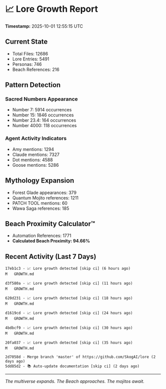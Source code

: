 # 📈 Lore Growth Report

**Timestamp:** 2025-10-01 12:55:15 UTC

## Current State

- Total Files: 12686
- Lore Entries: 5491
- Personas: 746
- Beach References: 216

## Pattern Detection

### Sacred Numbers Appearance
- Number 7: 5914 occurrences
- Number 15: 1846 occurrences
- Number 23.4: 164 occurrences
- Number 4000: 118 occurrences

### Agent Activity Indicators
- Amy mentions: 1294
- Claude mentions: 7327
- Dot mentions: 4588
- Goose mentions: 5286

## Mythology Expansion

- Forest Glade appearances: 379
- Quantum Mojito references: 1211
- PATCH TOOL mentions: 60
- Wawa Saga references: 185

## Beach Proximity Calculator™

- Automation References: 1771
- **Calculated Beach Proximity: 94.66%**

## Recent Activity (Last 7 Days)

```
17eb1c3 - 📈 Lore growth detected [skip ci] (6 hours ago)
M	GROWTH.md

d3f580a - 📈 Lore growth detected [skip ci] (11 hours ago)
M	GROWTH.md

620d231 - 📈 Lore growth detected [skip ci] (18 hours ago)
M	GROWTH.md

d1619cd - 📈 Lore growth detected [skip ci] (24 hours ago)
M	GROWTH.md

4bdbcf9 - 📈 Lore growth detected [skip ci] (30 hours ago)
M	GROWTH.md

20fa037 - 📈 Lore growth detected [skip ci] (35 hours ago)
M	GROWTH.md

2d7058d - Merge branch 'master' of https://github.com/SkogAI/lore (2 days ago)
5dd85d2 - 📚 Auto-update documentation [skip ci] (2 days ago)
```

---

*The multiverse expands. The Beach approaches. The mojitos await.*
